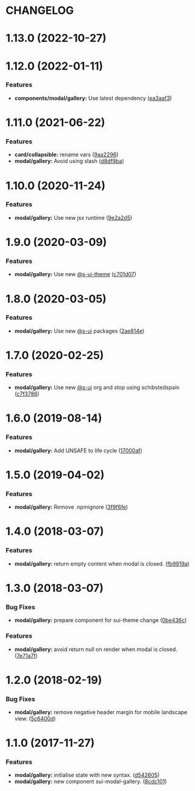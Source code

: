 # CHANGELOG

# 1.13.0 (2022-10-27)



# 1.12.0 (2022-01-11)


### Features

* **components/modal/gallery:** Use latest dependency ([ea3aaf3](https://github.com/SUI-Components/adevinta-spain-components/commit/ea3aaf3ebdca72e5be0e4388e8c8db4ddc7bd2f7))



# 1.11.0 (2021-06-22)


### Features

* **card/collapsible:** rename vars ([9aa2296](https://github.com/SUI-Components/adevinta-spain-components/commit/9aa22964f5de372f1214b44f1fa5d7184e9d042b))
* **modal/gallery:** Avoid using slash ([d8df9ba](https://github.com/SUI-Components/adevinta-spain-components/commit/d8df9bae28de9a45eb46c8f585ade472a5b996a9))



# 1.10.0 (2020-11-24)


### Features

* **modal/gallery:** Use new jsx runtime ([9e2a2d5](https://github.com/SUI-Components/adevinta-spain-components/commit/9e2a2d5978f85096cb42c3e31e2f975a58419dfe))



# 1.9.0 (2020-03-09)


### Features

* **modal/gallery:** Use new [@s-ui-theme](https://github.com/s-ui-theme) ([c701d07](https://github.com/SUI-Components/adevinta-spain-components/commit/c701d07caf96df65bab1cdd4053ab1304be87905))



# 1.8.0 (2020-03-05)


### Features

* **modal/gallery:** Use new [@s-ui](https://github.com/s-ui) packages ([2ae814e](https://github.com/SUI-Components/adevinta-spain-components/commit/2ae814eaa126a6c69d3c4e598ce11d36d9b38988))



# 1.7.0 (2020-02-25)


### Features

* **modal/gallery:** Use new [@s-ui](https://github.com/s-ui) org and stop using schibstedspain ([c7f3786](https://github.com/SUI-Components/adevinta-spain-components/commit/c7f3786545f221d67ee567d57dfd0119778b1de2))



# 1.6.0 (2019-08-14)


### Features

* **modal/gallery:** Add UNSAFE to life cycle ([17000af](https://github.com/SUI-Components/adevinta-spain-components/commit/17000af2c9cf071849efccd04fa8339983153155))



# 1.5.0 (2019-04-02)


### Features

* **modal/gallery:** Remove .npmignore ([3f9f6fe](https://github.com/SUI-Components/adevinta-spain-components/commit/3f9f6fe6166f7617ea8f62c9e1e364a2937ebe5e))



# 1.4.0 (2018-03-07)


### Features

* **modal/gallery:** return empty content when modal is closed. ([fb9919a](https://github.com/SUI-Components/adevinta-spain-components/commit/fb9919a1aff55d2e9b3bfdf8c6f88f4b020f32c1))



# 1.3.0 (2018-03-07)


### Bug Fixes

* **modal/gallery:** prepare component for sui-theme change ([0be436c](https://github.com/SUI-Components/adevinta-spain-components/commit/0be436c1a32f60816e03251abdcc9c3a208e0127))


### Features

* **modal/gallery:** avoid return null on render when modal is closed. ([7e71a7f](https://github.com/SUI-Components/adevinta-spain-components/commit/7e71a7f811b9471fc6171f7cc0548752b29d1ceb))



# 1.2.0 (2018-02-19)


### Bug Fixes

* **modal/gallery:** remove negative header margin for mobile landscape view. ([5c6400d](https://github.com/SUI-Components/adevinta-spain-components/commit/5c6400d378c79675177f543eeac2a9a1fd542a95))



# 1.1.0 (2017-11-27)


### Features

* **modal/gallery:** initialise state with new syntax. ([d542605](https://github.com/SUI-Components/adevinta-spain-components/commit/d542605644093b792d8c3bcc82ffa70c2657f3a5))
* **modal/gallery:** new component sui-modal-gallery. ([8cdc101](https://github.com/SUI-Components/adevinta-spain-components/commit/8cdc101bb4ff2a47909029a471d54dac18fd3c03))



